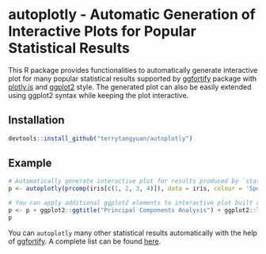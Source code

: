 # autoplotly - Automatic Generation of Interactive Plots for Popular Statistical Results

This R package provides functionalities to automatically generate interactive plot for many
popular statistical results supported by [ggfortify](https://github.com/sinhrks/ggfortify)
package with [plotly.js](https://plot.ly) and [ggplot2](http://ggplot2.tidyverse.org/) style.
The generated plot can also be easily extended using ggplot2 syntax while keeping the plot interactive.

## Installation

``` r
devtools::install_github("terrytangyuan/autoplotly")
```

## Example

``` r
# Automatically generate interactive plot for results produced by `stats::prcomp`
p <- autoplotly(prcomp(iris[c(1, 2, 3, 4)]), data = iris, colour = 'Species', label = TRUE, label.size = 3, frame = TRUE)

# You can apply additional ggplot2 elements to interactive plot built using `autoplotly()`
p <- p + ggplot2::ggtitle("Principal Components Analysis") + ggplot2::labs(y = "Second Principal Components", x = "First Principal Components")
p
```

You can `autoplotly` many other statistical results automatically with the help of [ggfortify](https://github.com/sinhrks/ggfortify). A complete list can be found [here](https://github.com/sinhrks/ggfortify#coverage).
